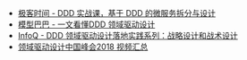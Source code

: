 - [极客时间 - DDD 实战课，基于 DDD 的微服务拆分与设计](https://time.geekbang.org/column/intro/100037301)
- [ 模型巴巴 - 一文看懂DDD 领域驱动设计 ](https://modelbaba.com/architecture/ddd/2100.html)
- [InfoQ - DDD 领域驱动设计落地实践系列：战略设计和战术设计](https://xie.infoq.cn/article/81beef783e361f0ba6a0ca67a)
- [领域驱动设计中国峰会2018 视频汇总](https://ipu.sankuai.com/ipu/courseware-detail/44800/3071)

